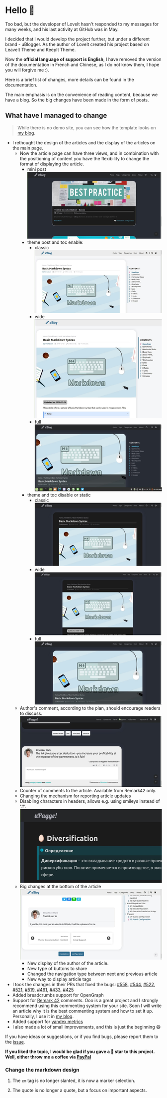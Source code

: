 # Hello :wave:

Too bad, but the developer of LoveIt hasn't responded to my messages for many weeks, and his last activity at GitHub was in May.

I decided that I would develop the project further, but under a different brand - uBlogger. As the author of LoveIt created his project based on LeaveIt Theme and KeepIt Theme.

Now the **official language of support is English**, I have removed the version of the documentation in French and Chinese, as I do not know them, I hope you will forgive me :).

Here is a brief list of changes, more details can be found in the documentation.

The main emphasis is on the convenience of reading content, because we have a blog. So the big changes have been made in the form of posts.

## What have I managed to change

> While there is no demo site, you can see how the template looks on [my blog](https://blog.upagge.ru).

* I rethought the design of the articles and the display of the articles on the main page. 
    * Now the article page can have three views, and in combination with the positioning of content you have the flexibility to change the format of displaying the article.
        * mini post
            ![mini-post](images/mini_posts.jpg)
        * theme post and toc enable:
            * classic
                ![classic_theme_toc](images/theme_classic_toc.jpg)
            * wide
                ![wide_theme_toc](images/theme_wide_toc.jpg)
            * full
                ![full_theme_toc](images/theme_full_toc.jpg)
        * theme and toc disable or static
            * classic
                ![theme_classic](images/theme_classic.jpg)
            * wide
                ![theme_wide](images/theme_wide.jpg)
            * full
                ![theme_full](images/theme_full.jpg)
    * Author's comment, according to the plan, should encourage readers to discuss.
        ![author comment](images/comments_author.jpg 'author comment')
    * Counter of comments to the article. Available from Remark42 only.
    * Changing the mechanism for reporting article updates
    * Disabling characters in headers, allows e.g. using smileys instead of '#'.
        ![emoji](images/h-emoji.jpg)
    * Big changes at the bottom of the article
        ![footer article](images/footer.jpg 'footer article')
        * New display of the author of the article.
        * New type of buttons to share
        * Changed the navigation type between next and previous article
        * New way to display article tags
* I took the changes in their PRs that fixed the bugs: [#558](https://github.com/dillonzq/LoveIt/pull/558/files), [#544](https://github.com/dillonzq/LoveIt/pull/544/files), [#522](https://github.com/dillonzq/LoveIt/pull/522), [#521](https://github.com/dillonzq/LoveIt/pull/521), [#519](https://github.com/dillonzq/LoveIt/pull/519), [#461](https://github.com/dillonzq/LoveIt/pull/461/files), [#433](https://github.com/dillonzq/LoveIt/pull/433/files), [#425](https://github.com/dillonzq/LoveIt/pull/425)
* Added breadcrumbs support for OpenGraph
* Support for [Remark 42](https://github.com/umputun/remark42/) comments. Ooo is a great project and I strongly recommend using this commenting system for your site. Soon I will write an article why it is the best commenting system and how to set it up. Personally, I use it in [my blog](https://blog.upagge.ru).
* Added support for [yandex metrics](http://metrika.yandex.com/)
* I also made a lot of small improvements, and this is just the beginning :smile:

If you have ideas or suggestions, or if you find bugs, please report them to the [issue](https://github.com/uPagge/uBlogger/issues).

**If you liked the topic, I would be glad if you gave a :star2: star to this project. Well, either throw me a coffee via [PayPal](https://paypal.me/upagge)**

### Change the markdown design

1. The `em` tag is no longer slanted, it is now a marker selection.

2. The quote is no longer a quote, but a focus on important aspects.
